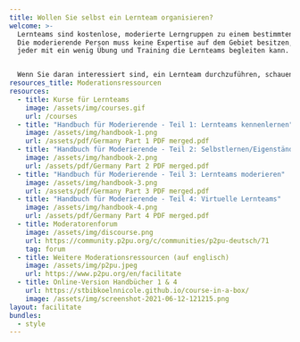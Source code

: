 ```yaml
---
title: Wollen Sie selbst ein Lernteam organisieren?
welcome: >-
  Lernteams sind kostenlose, moderierte Lerngruppen zu einem bestimmten Thema.
  Die moderierende Person muss keine Expertise auf dem Gebiet besitzen, so dass
  jeder mit ein wenig Übung und Training die Lernteams begleiten kann. 


  Wenn Sie daran interessiert sind, ein Lernteam durchzuführen, schauen Sie sich einfach die unten stehenden Ressourcen an und kontaktieren Sie uns wenn Sie mitmachen möchten.
resources_title: Moderationsressourcen
resources:
  - title: Kurse für Lernteams
    image: /assets/img/courses.gif
    url: /courses
  - title: "Handbuch für Moderierende - Teil 1: Lernteams kennenlernen"
    image: /assets/img/handbook-1.png
    url: /assets/pdf/Germany Part 1 PDF merged.pdf
  - title: "Handbuch für Moderierende - Teil 2: Selbstlernen/Eigenständiges Lernen"
    image: /assets/img/handbook-2.png
    url: /assets/pdf/Germany Part 2 PDF merged.pdf
  - title: "Handbuch für Moderierende - Teil 3: Lernteams moderieren"
    image: /assets/img/handbook-3.png
    url: /assets/pdf/Germany Part 3 PDF merged.pdf
  - title: "Handbuch für Moderierende - Teil 4: Virtuelle Lernteams"
    image: /assets/img/handbook-4.png
    url: /assets/pdf/Germany Part 4 PDF merged.pdf
  - title: Moderatorenforum
    image: /assets/img/discourse.png
    url: https://community.p2pu.org/c/communities/p2pu-deutsch/71
    tag: forum
  - title: Weitere Moderationsressourcen (auf englisch)
    image: /assets/img/p2pu.jpeg
    url: https://www.p2pu.org/en/facilitate
  - title: Online-Version Handbücher 1 & 4
    url: https://stbibkoelnnicole.github.io/course-in-a-box/
    image: /assets/img/screenshot-2021-06-12-121215.png
layout: facilitate
bundles:
  - style
---
```

